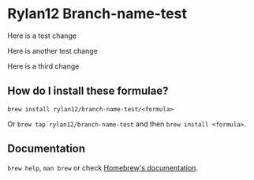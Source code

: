 # Rylan12 Branch-name-test

Here is a test change

Here is another test change

Here is a third change

## How do I install these formulae?
`brew install rylan12/branch-name-test/<formula>`

Or `brew tap rylan12/branch-name-test` and then `brew install <formula>`.

## Documentation
`brew help`, `man brew` or check [Homebrew's documentation](https://docs.brew.sh).
